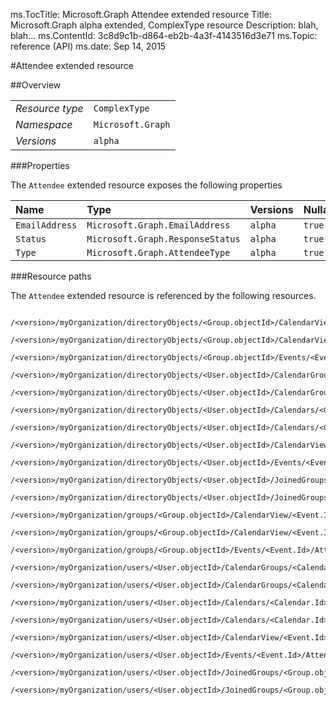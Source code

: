 ms.TocTitle: Microsoft.Graph Attendee extended resource
Title: Microsoft.Graph alpha  extended, ComplexType resource
Description: blah, blah...
ms.ContentId: 3c8d9c1b-d864-eb2b-4a3f-4143516d3e71
ms.Topic: reference (API)
ms.date: Sep 14, 2015

#Attendee extended resource

 



<a name="msg-complex-type-Attendee"> </a>
##Overview

|  |  | 
| :-- | :-- | 
| _Resource type_ | `ComplexType` | 
| _Namespace_ | `Microsoft.Graph` | 
| _Versions_ | `alpha` | 


###Properties

The `Attendee` extended resource exposes the following properties 

| Name | Type | Versions | Nullable | Unicode | Comments | 
| :-- | :-- | :-- | :-- | :-- | :-- | 
| `EmailAddress` | `Microsoft.Graph.EmailAddress` | `alpha` | `true` | `n/a` |  | 
| `Status` | `Microsoft.Graph.ResponseStatus` | `alpha` | `true` | `n/a` |  | 
| `Type` | `Microsoft.Graph.AttendeeType` | `alpha` | `true` | `n/a` |  | 


###Resource paths

The `Attendee` extended resource is referenced by the following resources. 

```no-highlight
	/<version>/myOrganization/directoryObjects/<Group.objectId>/CalendarView/<Event.Id>/Attendees
	/<version>/myOrganization/directoryObjects/<Group.objectId>/CalendarView/<Event.Id>/Instances/<Event.Id>/Attendees
	/<version>/myOrganization/directoryObjects/<Group.objectId>/Events/<Event.Id>/Attendees
	/<version>/myOrganization/directoryObjects/<User.objectId>/CalendarGroups/<CalendarGroup.Id>/Calendars/<Calendar.Id>/CalendarView/<Event.Id>/Attendees
	/<version>/myOrganization/directoryObjects/<User.objectId>/CalendarGroups/<CalendarGroup.Id>/Calendars/<Calendar.Id>/Events/<Event.Id>/Attendees
	/<version>/myOrganization/directoryObjects/<User.objectId>/Calendars/<Calendar.Id>/CalendarView/<Event.Id>/Attendees
	/<version>/myOrganization/directoryObjects/<User.objectId>/Calendars/<Calendar.Id>/Events/<Event.Id>/Attendees
	/<version>/myOrganization/directoryObjects/<User.objectId>/CalendarView/<Event.Id>/Attendees
	/<version>/myOrganization/directoryObjects/<User.objectId>/Events/<Event.Id>/Attendees
	/<version>/myOrganization/directoryObjects/<User.objectId>/JoinedGroups/<Group.objectId>/CalendarView/<Event.Id>/Attendees
	/<version>/myOrganization/directoryObjects/<User.objectId>/JoinedGroups/<Group.objectId>/Events/<Event.Id>/Attendees
	/<version>/myOrganization/groups/<Group.objectId>/CalendarView/<Event.Id>/Attendees
	/<version>/myOrganization/groups/<Group.objectId>/CalendarView/<Event.Id>/Instances/<Event.Id>/Attendees
	/<version>/myOrganization/groups/<Group.objectId>/Events/<Event.Id>/Attendees
	/<version>/myOrganization/users/<User.objectId>/CalendarGroups/<CalendarGroup.Id>/Calendars/<Calendar.Id>/CalendarView/<Event.Id>/Attendees
	/<version>/myOrganization/users/<User.objectId>/CalendarGroups/<CalendarGroup.Id>/Calendars/<Calendar.Id>/Events/<Event.Id>/Attendees
	/<version>/myOrganization/users/<User.objectId>/Calendars/<Calendar.Id>/CalendarView/<Event.Id>/Attendees
	/<version>/myOrganization/users/<User.objectId>/Calendars/<Calendar.Id>/Events/<Event.Id>/Attendees
	/<version>/myOrganization/users/<User.objectId>/CalendarView/<Event.Id>/Attendees
	/<version>/myOrganization/users/<User.objectId>/Events/<Event.Id>/Attendees
	/<version>/myOrganization/users/<User.objectId>/JoinedGroups/<Group.objectId>/CalendarView/<Event.Id>/Attendees
	/<version>/myOrganization/users/<User.objectId>/JoinedGroups/<Group.objectId>/Events/<Event.Id>/Attendees```





